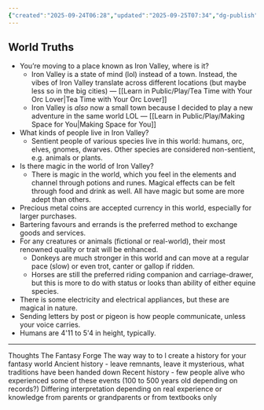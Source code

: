 ```yaml
---
{"created":"2025-09-24T06:28","updated":"2025-09-25T07:34","dg-publish":true,"dg-path":"Play/Resources/Hubs/TTYOL Worldbuilding.md","permalink":"/play/resources/hubs/ttyol-worldbuilding/","dgPassFrontmatter":true,"noteIcon":"1"}
---
```


## World Truths

- You’re moving to a place known as Iron Valley, where is it?
	- Iron Valley is a state of mind (lol) instead of a town. Instead, the vibes of Iron Valley translate across different locations (but maybe less so in the big cities) — [[Learn in Public/Play/Tea Time with Your Orc Lover\|Tea Time with Your Orc Lover]]
	- Iron Valley is _also_ now a small town because I decided to play a new adventure in the same world LOL — [[Learn in Public/Play/Making Space for You\|Making Space for You]]
- What kinds of people live in Iron Valley?
	- Sentient people of various species live in this world: humans, orc, elves, gnomes, dwarves. Other species are considered non-sentient, e.g. animals or plants. 
- Is there magic in the world of Iron Valley?
	- There is magic in the world, which you feel in the elements and channel through potions and runes. Magical effects can be felt through food and drink as well. All have magic but some are more adept than others. 
- Precious metal coins are accepted currency in this world, especially for larger purchases.
- Bartering favours and errands is the preferred method to exchange goods and services. 
- For any creatures or animals (fictional or real-world), their most renowned quality or trait will be enhanced. 
	- Donkeys are much stronger in this world and can move at a regular pace (slow) or even trot, canter or gallop if ridden. 
	- Horses are still the preferred riding companion and carriage-drawer, but this is more to do with status or looks than ability of either equine species. 
- There is some electricity and electrical appliances, but these are magical in nature. 
- Sending letters by post or pigeon is how people communicate, unless your voice carries.
- Humans are 4'11 to 5'4 in height, typically. 

--- 
Thoughts 
The Fantasy Forge 
The way way to to l create a history for your fantasy world 
Ancient history - leave remnants, leave it mysterious, what traditions have been handed down 
Recent history - few people alive who experienced some of these events (100 to 500 years old depending on records?)
Differing interpretation depending on real experience or knowledge from parents or grandparents or from textbooks only 
